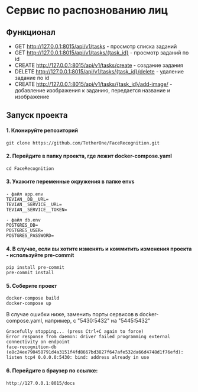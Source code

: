 # Сервис по распознованию лиц

## Функционал
- GET http://127.0.0.1:8015/api/v1/tasks - просмотр списка заданий
- GET http://127.0.0.1:8015/api/v1/tasks/{task_id} - просмотр заданий по id
- CREATE http://127.0.0.1:8015/api/v1/tasks/create - создание задания
- DELETE http://127.0.0.1:8015/api/v1/tasks/{task_id}/delete - удаление задание по id
- CREATE http://127.0.0.1:8015/api/v1/tasks/{task_id}/add-image/ - добавление изображения к заданию, передается название и изображение

## Запуск проекта
#### 1. Клонируйте репозиторий
```
git clone https://github.com/TetherOne/FaceRecognition.git
```
#### 2. Перейдите в папку проекта, где лежит docker-compose.yaml
```
cd FaceRecognition
```
#### 3. Укажите переменные окружения в папке envs
```
- файл app.env
TEVIAN__DB__URL=
TEVIAN__SERVICE__URL=
TEVIAN__SERVICE__TOKEN=

- файл db.env
POSTGRES_DB=
POSTGRES_USER=
POSTGRES_PASSWORD=
```
#### 4. В случае, если вы хотите изменять и коммитить изменения проекта - используйте pre-commit
```
pip install pre-commit
pre-commit install
```
#### 5. Соберите проект
```
docker-compose build
docker-compose up
```
В случае ошибки ниже, заменить порты сервисов в docker-compose.yaml, например, с "5430:5432" на "5445:5432"
```
Gracefully stopping... (press Ctrl+C again to force)
Error response from daemon: driver failed programming external connectivity on endpoint
face-recognition-db (e8c24ee790458791d4a3151f4fd8667bd3827f647afe532da66d4748d1f76efd):
listen tcp4 0.0.0.0:5430: bind: address already in use
```
#### 6. Перейдите в браузер по ссылке:
```
http://127.0.0.1:8015/docs
```
